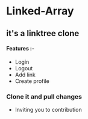 ﻿# Linked-Array


## it's a linktree clone 
#### Features :-
  - Login
  - Logout
  - Add link
  - Create profile



### Clone it and pull changes 
  - Inviting you to contribution
